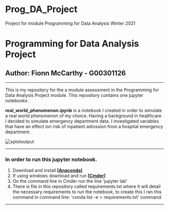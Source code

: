 # Prog_DA_Project
Project for module Programming for Data Analysis Winter 2021
# Programming for Data Analysis Project
## Author: Fionn McCarthy - G00301126
---
This is my repository for the a module assessment in the Programming for Data Analysis Project module. This repository contains one jupyter notebooks: 


**real_world_phenomenon.ipynb** is a notebook I created in order to simulate a real world phenomenon of my choice. Having a background in healthcare I decided to simulate emergency department data. I investigated variables that have an effect ion risk of inpatient admssion from a hospital emergency department. 

![xplotoutput](ed.jpg)

---
### In order to run this jupyter notebook.
1. Download and install **[[Anaconda](https://www.anaconda.com/products/individual)]**  
2. If using windows download and run **[[Cmder](https://cmder.net/)]** 
3. On the command line in Cmder run the line 'jupyter lab' 
4. There is file in this repository called requirements.txt where it will detail the necessary requirements to run the notebook, to create this I ran this command in command line: 'conda list -e > requirements.txt' command.
---

